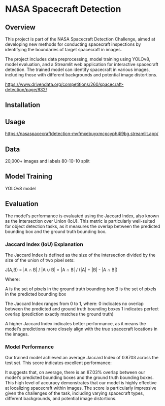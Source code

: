 # NASA Spacecraft Detection

## Overview

This project is part of the NASA Spacecraft Detection Challenge, aimed at developing new methods for conducting spacecraft inspections by identifying the boundaries of target spacecraft in images. 

The project includes data preprocessing, model training using YOLOv8, model evaluation, and a Streamlit web application for interactive spacecraft detection. The trained model can identify spacecraft in various images, including those with different backgrounds and potential image distortions.

https://www.drivendata.org/competitions/260/spacecraft-detection/page/832/

## Installation


## Usage

https://nasaspacecraftdetection-mvfmxebuyxmcpcyph4i9bg.streamlit.app/

## Data

20,000+ images and labels
80-10-10 split

## Model Training

YOLOv8 model 

## Evaluation

The model's performance is evaluated using the Jaccard Index, also known as the Intersection over Union (IoU). This metric is particularly well-suited for object detection tasks, as it measures the overlap between the predicted bounding box and the ground truth bounding box.

### Jaccard Index (IoU) Explanation
The Jaccard Index is defined as the size of the intersection divided by the size of the union of two pixel sets:

J(A,B) = |A ∩ B| / |A ∪ B| = |A ∩ B| / (|A| + |B| - |A ∩ B|)

Where:

A is the set of pixels in the ground truth bounding box
B is the set of pixels in the predicted bounding box

The Jaccard Index ranges from 0 to 1, where:
0 indicates no overlap between the predicted and ground truth bounding boxes
1 indicates perfect overlap (prediction exactly matches the ground truth)

A higher Jaccard Index indicates better performance, as it means the model's predictions more closely align with the true spacecraft locations in the images.

### Model Performance
Our trained model achieved an average Jaccard Index of 0.8703 across the test set.
This score indicates excellent performance:

It suggests that, on average, there is an 87.03% overlap between our model's predicted bounding boxes and the ground truth bounding boxes.
This high level of accuracy demonstrates that our model is highly effective at localizing spacecraft within images.
The score is particularly impressive given the challenges of the task, including varying spacecraft types, different backgrounds, and potential image distortions.


